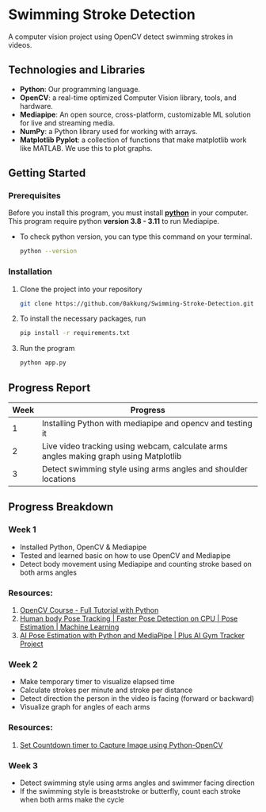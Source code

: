 # Swimming Stroke Detection

A computer vision project using OpenCV detect swimming strokes in videos.

## Technologies and Libraries

- **Python**: Our programming language.
- **OpenCV**: a real-time optimized Computer Vision library, tools, and hardware.
- **Mediapipe**: An open source, cross-platform, customizable ML solution for live and streaming media.
- **NumPy**: a Python library used for working with arrays.
- **Matplotlib Pyplot**: a collection of functions that make matplotlib work like MATLAB. We use this to plot graphs.

## Getting Started

### Prerequisites
Before you install this program, you must install [**python**](https://www.python.org/downloads/source/) in your computer. This program require python 
**version 3.8 - 3.11** to run Mediapipe.

* To check python version, you can type this command on your terminal.
  ```sh
  python --version
  ```

### Installation

1. Clone the project into your repository
   ```sh
   git clone https://github.com/0akkung/Swimming-Stroke-Detection.git
   ```
2. To install the necessary packages, run
   ```sh
   pip install -r requirements.txt
   ```
3. Run the program
   ```sh
   python app.py
   ```
   
## Progress Report
| Week | Progress                                                                              |
|------|---------------------------------------------------------------------------------------|
| 1    | Installing Python with mediapipe and opencv and testing it                            |
| 2    | Live video tracking using webcam, calculate arms angles making graph using Matplotlib |
| 3    | Detect swimming style using arms angles and shoulder locations                        |

## Progress Breakdown

### Week 1

* Installed Python, OpenCV & Mediapipe
* Tested and learned basic on how to use OpenCV and Mediapipe
* Detect body movement using Mediapipe and counting stroke based on both arms angles

### Resources:

1. [OpenCV Course - Full Tutorial with Python](https://www.youtube.com/watch?v=oXlwWbU8l2o&t=974s)
2. [Human body Pose Tracking | Faster Pose Detection on CPU | Pose Estimation | Machine Learning
](https://www.youtube.com/watch?v=0JU3kpYytuQ)
3. [AI Pose Estimation with Python and MediaPipe | Plus AI Gym Tracker Project
](https://www.youtube.com/watch?v=06TE_U21FK4)

### Week 2

* Make temporary timer to visualize elapsed time
* Calculate strokes per minute and stroke per distance
* Detect direction the person in the video is facing (forward or backward)
* Visualize graph for angles of each arms

### Resources:

1. [Set Countdown timer to Capture Image using Python-OpenCV
](https://www.geeksforgeeks.org/set-countdown-timer-to-capture-image-using-python-opencv/)

### Week 3

* Detect swimming style using arms angles and swimmer facing direction
* If the swimming style is breaststroke or butterfly, count each stroke when both arms make the cycle